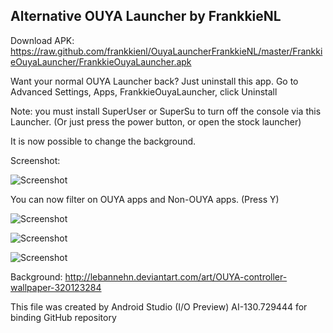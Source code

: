Alternative OUYA Launcher by FrankkieNL
---------------------------------------

Download APK: https://raw.github.com/frankkienl/OuyaLauncherFrankkieNL/master/FrankkieOuyaLauncher/FrankkieOuyaLauncher.apk

Want your normal OUYA Launcher back? Just uninstall this app.
Go to Advanced Settings, Apps, FrankkieOuyaLauncher, click Uninstall

Note: you must install SuperUser or SuperSu to turn off the console via this Launcher.
(Or just press the power button, or open the stock launcher)

It is now possible to change the background.

Screenshot:

![Screenshot](https://raw.github.com/frankkienl/OuyaLauncherFrankkieNL/master/screenshots/ouya_launcher7.jpg "Screenshot")

You can now filter on OUYA apps and Non-OUYA apps. (Press Y)

![Screenshot](https://raw.github.com/frankkienl/OuyaLauncherFrankkieNL/master/screenshots/ouya_launcher5.png "Screenshot")

![Screenshot](https://raw.github.com/frankkienl/OuyaLauncherFrankkieNL/master/screenshots/ouya_launcher6.png "Screenshot")

![Screenshot](https://raw.github.com/frankkienl/OuyaLauncherFrankkieNL/master/screenshots/ouya_launcher4.png "Screenshot")


Background:
http://lebannehn.deviantart.com/art/OUYA-controller-wallpaper-320123284

This file was created by Android Studio (I/O Preview) AI-130.729444 for binding GitHub repository
